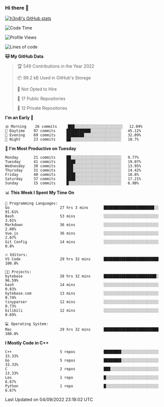 ### Hi there 👋

[![h3n4l's GitHub stats](https://github-readme-stats.vercel.app/api?username=h3n4l&count_private=true&show_icons=true&theme=radical)](https://github.com/h3n4l/github-readme-stats)

<!--START_SECTION:waka-->
![Code Time](http://img.shields.io/badge/Code%20Time-650%20hrs%2043%20mins-blue)

![Profile Views](http://img.shields.io/badge/Profile%20Views-3-blue)

![Lines of code](https://img.shields.io/badge/From%20Hello%20World%20I%27ve%20Written-43%20Thousand%20lines%20of%20code-blue)

**🐱 My GitHub Data** 

> 🏆 549 Contributions in the Year 2022
 > 
> 📦 99.2 kB Used in GitHub's Storage 
 > 
> 🚫 Not Opted to Hire
 > 
> 📜 17 Public Repositories 
 > 
> 🔑 12 Private Repositories  
 > 
**I'm an Early 🐤** 

```text
🌞 Morning    26 commits     ███░░░░░░░░░░░░░░░░░░░░░░   12.09% 
🌆 Daytime    97 commits     ███████████░░░░░░░░░░░░░░   45.12% 
🌃 Evening    69 commits     ████████░░░░░░░░░░░░░░░░░   32.09% 
🌙 Night      23 commits     ██░░░░░░░░░░░░░░░░░░░░░░░   10.7%

```
📅 **I'm Most Productive on Tuesday** 

```text
Monday       21 commits     ██░░░░░░░░░░░░░░░░░░░░░░░   9.77% 
Tuesday      41 commits     ████░░░░░░░░░░░░░░░░░░░░░   19.07% 
Wednesday    30 commits     ███░░░░░░░░░░░░░░░░░░░░░░   13.95% 
Thursday     31 commits     ███░░░░░░░░░░░░░░░░░░░░░░   14.42% 
Friday       40 commits     ████░░░░░░░░░░░░░░░░░░░░░   18.6% 
Saturday     37 commits     ████░░░░░░░░░░░░░░░░░░░░░   17.21% 
Sunday       15 commits     █░░░░░░░░░░░░░░░░░░░░░░░░   6.98%

```


📊 **This Week I Spent My Time On** 

```text
💬 Programming Languages: 
Go                       27 hrs 3 mins       ███████████████████████░░   91.61% 
Bash                     53 mins             ░░░░░░░░░░░░░░░░░░░░░░░░░   3.01% 
Markdown                 36 mins             ░░░░░░░░░░░░░░░░░░░░░░░░░   2.08% 
Vue.js                   36 mins             ░░░░░░░░░░░░░░░░░░░░░░░░░   2.07% 
Git Config               14 mins             ░░░░░░░░░░░░░░░░░░░░░░░░░   0.8%

🔥 Editors: 
VS Code                  29 hrs 32 mins      █████████████████████████   100.0%

🐱‍💻 Projects: 
bytebase                 28 hrs 32 mins      ████████████████████████░   96.59% 
bash                     14 mins             ░░░░░░░░░░░░░░░░░░░░░░░░░   0.83% 
bytebase.com             13 mins             ░░░░░░░░░░░░░░░░░░░░░░░░░   0.74% 
tinyparser               12 mins             ░░░░░░░░░░░░░░░░░░░░░░░░░   0.73% 
bilibili                 12 mins             ░░░░░░░░░░░░░░░░░░░░░░░░░   0.69%

💻 Operating System: 
Mac                      29 hrs 32 mins      █████████████████████████   100.0%

```

**I Mostly Code in C++** 

```text
C++                      5 repos             ████████░░░░░░░░░░░░░░░░░   33.33% 
Go                       5 repos             ████████░░░░░░░░░░░░░░░░░   33.33% 
C                        2 repos             ███░░░░░░░░░░░░░░░░░░░░░░   13.33% 
Lex                      1 repo              █░░░░░░░░░░░░░░░░░░░░░░░░   6.67% 
Python                   1 repo              █░░░░░░░░░░░░░░░░░░░░░░░░   6.67%

```



 Last Updated on 04/09/2022 23:18:02 UTC
<!--END_SECTION:waka-->


